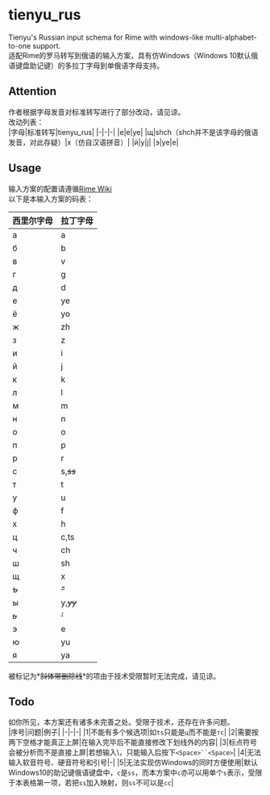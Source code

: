 # tienyu_rus
Tienyu's Russian input schema for Rime with windows-like multi-alphabet-to-one support.  
适配Rime的罗马转写到俄语的输入方案，具有仿Windows（Windows 10默认俄语键盘助记键）的多拉丁字母到单俄语字母支持。  
## Attention
作者根据字母发音对标准转写进行了部分改动，请见谅。  
改动列表：  
|字母|标准转写|tienyu_rus|
|-|-|-|
|е|e|ye|
|щ|shch（shch并不是该字母的俄语发音，对此存疑）|x（仿自汉语拼音）|
|й|y|j|
|э|ye|e|
  
## Usage
输入方案的配置请遵循[Rime Wiki](https://github.com/rime/home/wiki/CustomizationGuide#%E4%B8%80%E4%BE%8B%E5%AE%9A%E8%A3%BD%E6%96%B9%E6%A1%88%E9%81%B8%E5%96%AE)  
以下是本输入方案的码表：  

|西里尔字母|拉丁字母|
|-|-|
|а|a|
|б|b|
|в|v|
|г|g|
|д|d|
|е|ye|
|ё|yo|
|ж|zh|
|з|z|
|и|i|
|й|j|
|к|k|
|л|l|
|м|m|
|н|n|
|о|o|
|п|p|
|р|r|
|с|s,*~~ss~~*|
|т|t|
|у|u|
|ф|f|
|х|h|
|ц|c,ts|
|ч|ch|
|ш|sh|
|щ|x|
|*~~ъ~~*|*~~"~~*|
|ы|y,*~~yy~~*|
|*~~ь~~*|*~~'~~*|
|э|e|
|ю|yu|
|я|ya|
  
被标记为*~~斜体带删除线~~*的项由于技术受限暂时无法完成，请见谅。

## Todo
如你所见，本方案还有诸多未完善之处。受限于技术，还存在许多问题。  
|序号|问题|例子|
|-|-|-|
|1|不能有多个候选项|如`ts`只能是`ц`而不能是`тс`|
|2|需要按两下空格才能真正上屏|在输入完毕后不能直接修改下划线外的内容|
|3|标点符号会被分析而不是直接上屏|若想输入\，只能输入后按下`<Space>``<Space>`|
|4|无法输入软音符号、硬音符号和引号|-|
|5|无法实现仿Windows的同时方便使用|默认Windows10的助记键俄语键盘中，`с`是`ss`，而本方案中`с`亦可以用单个`s`表示，受限于本表格第一项，若把`ss`加入映射，则`ss`不可以是`сс`|
